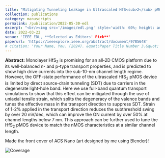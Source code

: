 ```yaml
---
title: "Mitigating Tunneling Leakage in Ultrascaled HfS<sub>2</sub> pMOS Devices With Uniaxial Strain"
collection: publications
category: manuscripts
permalink: /publication/2022-05-30-edl
excerpt: "<br/><img src='/images/edl.png' style='width: 60%; height: auto;'>>"
date: 2022-03-22
venue: 'IEEE EDL, **Selected as Editors' Pick**'
paperurl: 'https://ieeexplore.ieee.org/abstract/document/9785648'
# citation: 'Your Name, You. (2024). &quot;Paper Title Number 3.&quot; <i>GitHub Journal of Bugs</i>. 1(3).'
---
```


**Abstract:** Monolayer HfS<sub>2</sub> is promising for an all-2D CMOS platform due to its well-balanced n- and p-type transport properties, and is predicted to show high drive currents into the sub-10-nm channel length regime. However, the OFF-state performance of the ultrascaled HfS<sub>2</sub> pMOS device is limited by direct source-drain tunneling (SDT) due to carriers in the degenerate light-hole band. Here we use full-band quantum transport simulations to show that this effect can be mitigated through the use of uniaxial tensile strain, which splits the degeneracy of the valence bands and tunes the effective mass in the transport direction to suppress SDT. Strain of 1-2% applied in the transport direction reduces the subthreshold swing by over 20 mV/dec, which can improve the ON current by over 50% at channel lengths below 7 nm. This approach can be further used to tune the HfS<sub>2</sub> pMOS device to match the nMOS characteristics at a similar channel length.



Made the front cover of ACS Nano (art designed by me using Blender)!

![Coverage](https://manasakani.github.io/images/coverpage.png)
